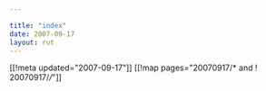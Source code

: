 ```yaml
---

title: "index"
date: 2007-09-17
layout: rut
---
```


[[!meta updated="2007-09-17"]]
[[!map pages="20070917/* and ! 20070917/*/*"]]
